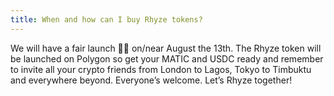 ```yaml
---
title: When and how can I buy Rhyze tokens?
---
```


We will have a fair launch 🤝🚀 on/near August the 13th. The Rhyze token will be launched on Polygon so get your MATIC and USDC ready and remember to invite all your crypto friends from London to Lagos, Tokyo to Timbuktu and everywhere beyond. Everyone’s welcome. Let’s Rhyze together!
